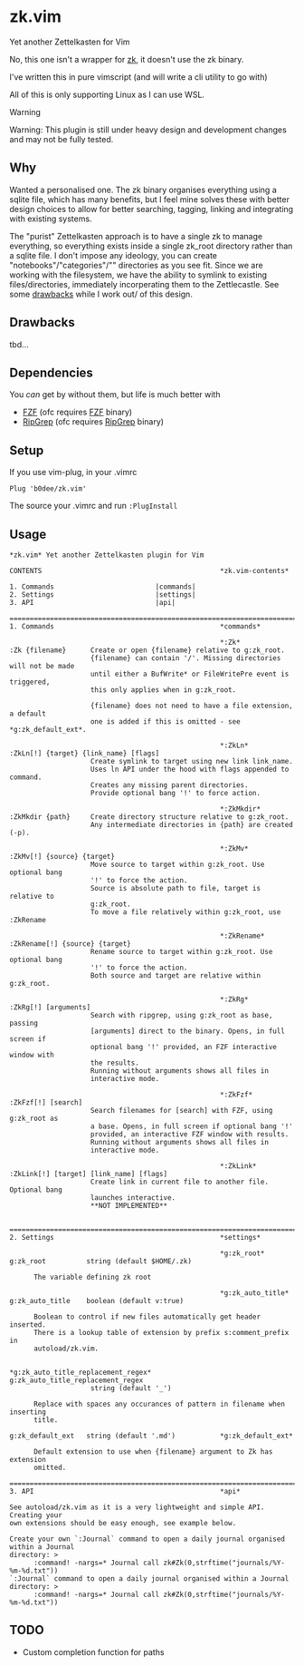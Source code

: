 # zk.vim

Yet another Zettelkasten for Vim

No, this one isn't a wrapper for [zk](https://github.com/zk-org/zk), it doesn't use the zk binary.

I've written this in pure vimscript (and will write a cli utility to go with)

All of this is only supporting Linux as I can use WSL.

> [!WARNING]
> Warning: This plugin is still under heavy design and development changes and may
> not be fully tested.

## Why

Wanted a personalised one. The zk binary organises everything using a sqlite file,
which has many benefits, but I feel mine solves these with better design choices
to allow for better searching, tagging, linking and integrating with existing
systems.

The "purist" Zettelkasten approach is to have a single zk to manage everything,
so everything exists inside a single zk_root directory rather than a sqlite file. I
don't impose any ideology, you can create
"notebooks"/"categories"/"<replace-organisation-term-here>" directories as you see
fit. Since we are working with the filesystem, we have the ability to symlink to existing files/directories, immediately
incorperating them to the Zettlecastle. See some [drawbacks](#drawbacks) while I
work out/ of this design.

## Drawbacks

tbd...

## Dependencies

You _can_ get by without them, but life is much better with

* [FZF](https://github.com/junegunn/fzf.vim) (ofc requires [FZF](https://github.com/junegunn/fzf) binary)
* [RipGrep](https://github.com/jremmen/vim-ripgrep) (ofc requires [RipGrep](https://github.com/BurntSushi/ripgrep) binary)

## Setup

If you use vim-plug, in your .vimrc

```vim
Plug 'b0dee/zk.vim'
```

The source your .vimrc and run `:PlugInstall`

## Usage

```vimhelp
*zk.vim* Yet another Zettelkasten plugin for Vim

CONTENTS                                            *zk.vim-contents* 

1. Commands                         |commands|
2. Settings                         |settings|
3. API                              |api|

=========================================================================
1. Commands                                         *commands*

                                                    *:Zk*
:Zk {filename}      Create or open {filename} relative to g:zk_root. 
                    {filename} can contain '/'. Missing directories will not be made
                    until either a BufWrite* or FileWritePre event is triggered, 
                    this only applies when in g:zk_root.

                    {filename} does not need to have a file extension, a default
                    one is added if this is omitted - see *g:zk_default_ext*.

                                                    *:ZkLn*
:ZkLn[!] {target} {link_name} [flags]
                    Create symlink to target using new link link_name. 
                    Uses ln API under the hood with flags appended to command. 
                    Creates any missing parent directories.
                    Provide optional bang '!' to force action.

                                                    *:ZkMkdir*
:ZkMkdir {path}     Create directory structure relative to g:zk_root.
                    Any intermediate directories in {path} are created (-p).

                                                    *:ZkMv*
:ZkMv[!] {source} {target}
                    Move source to target within g:zk_root. Use optional bang
                    '!' to force the action.
                    Source is absolute path to file, target is relative to 
                    g:zk_root.
                    To move a file relatively within g:zk_root, use :ZkRename

                                                    *:ZkRename*
:ZkRename[!] {source} {target}
                    Rename source to target within g:zk_root. Use optional bang
                    '!' to force the action.
                    Both source and target are relative within g:zk_root.

                                                    *:ZkRg*
:ZkRg[!] [arguments]
                    Search with ripgrep, using g:zk_root as base, passing
                    [arguments] direct to the binary. Opens, in full screen if
                    optional bang '!' provided, an FZF interactive window with
                    the results.
                    Running without arguments shows all files in
                    interactive mode.

                                                    *:ZkFzf*
:ZkFzf[!] [search]
                    Search filenames for [search] with FZF, using g:zk_root as
                    a base. Opens, in full screen if optional bang '!'
                    provided, an interactive FZF window with results.
                    Running without arguments shows all files in
                    interactive mode.

                                                    *:ZkLink*
:ZkLink[!] [target] [link_name] [flags]
                    Create link in current file to another file. Optional bang
                    launches interactive.
                    **NOT IMPLEMENTED**


=========================================================================
2. Settings                                         *settings*

                                                    *g:zk_root*
g:zk_root          string (default $HOME/.zk) 

      The variable defining zk root

                                                    *g:zk_auto_title*
g:zk_auto_title    boolean (default v:true)         
      
      Boolean to control if new files automatically get header inserted.
      There is a lookup table of extension by prefix s:comment_prefix in
      autoload/zk.vim.

                                                    *g:zk_auto_title_replacement_regex*
g:zk_auto_title_replacement_regex    
                    string (default '_')         
      
      Replace with spaces any occurances of pattern in filename when inserting
      title.

g:zk_default_ext   string (default '.md')           *g:zk_default_ext*
      
      Default extension to use when {filename} argument to Zk has extension
      omitted.

=========================================================================
3. API                                              *api*

See autoload/zk.vim as it is a very lightweight and simple API. Creating your 
own extensions should be easy enough, see example below.

Create your own `:Journal` command to open a daily journal organised within a Journal
directory: >
      :command! -nargs=* Journal call zk#Zk(0,strftime("journals/%Y-%m-%d.txt"))
`:Journal` command to open a daily journal organised within a Journal
directory: >
      :command! -nargs=* Journal call zk#Zk(0,strftime("journals/%Y-%m-%d.txt"))

```

## TODO

* Custom completion function for paths
